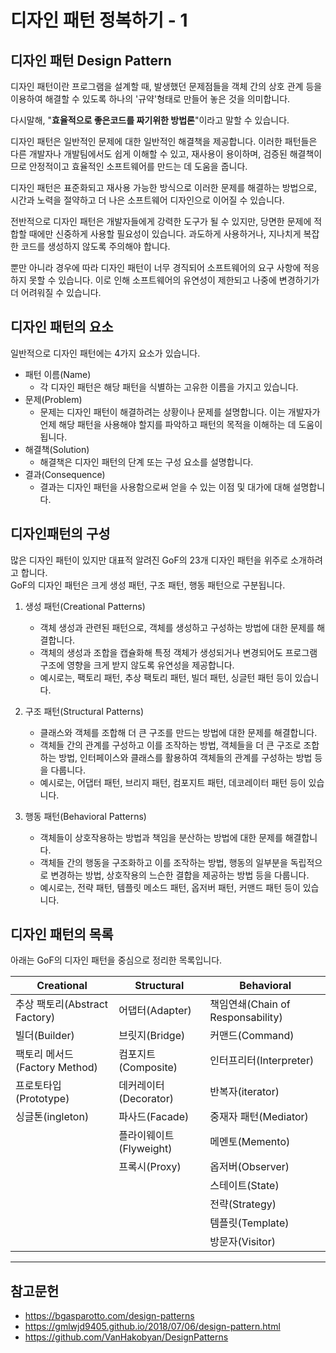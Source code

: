 # 디자인 패턴 정복하기 - 1

## 디자인 패턴 Design Pattern

디자인 패턴이란 프로그램을 설계할 때, 발생했던 문제점들을 객체 간의 상호 관계 등을 이용하여 해결할 수 있도록 하나의 '규약'형태로 만들어 놓은 것을 의미합니다.

다시말해, "**효율적으로 좋은코드를 짜기위한 방법론**"이라고 말할 수 있습니다.

디자인 패턴은 일반적인 문제에 대한 일반적인 해결책을 제공합니다. 
이러한 패턴들은 다른 개발자나 개발팀에서도 쉽게 이해할 수 있고, 재사용이 용이하며, 검증된 해결책이므로 안정적이고 효율적인 소프트웨어를 만드는 데 도움을 줍니다.

디자인 패턴은 표준화되고 재사용 가능한 방식으로 이러한 문제를 해결하는 방법으로, 시간과 노력을 절약하고 더 나은 소프트웨어 디자인으로 이어질 수 있습니다.

전반적으로 디자인 패턴은 개발자들에게 강력한 도구가 될 수 있지만, 당면한 문제에 적합할 때에만 신중하게 사용할 필요성이 있습니다. 과도하게 사용하거나, 지나치게 복잡한 코드를 생성하지 않도록 주의해야 합니다.

뿐만 아니라 경우에 따라 디자인 패턴이 너무 경직되어 소프트웨어의 요구 사항에 적응하지 못할 수 있습니다. 이로 인해 소프트웨어의 유연성이 제한되고 나중에 변경하기가 더 어려워질 수 있습니다.


## 디자인 패턴의 요소

일반적으로 디자인 패턴에는 4가지 요소가 있습니다.

- 패턴 이름(Name)
    - 각 디자인 패턴은 해당 패턴을 식별하는 고유한 이름을 가지고 있습니다.
- 문제(Problem) 
    - 문제는 디자인 패턴이 해결하려는 상황이나 문제를 설명합니다. 이는 개발자가 언제 해당 패턴을 사용해야 할지를 파악하고 패턴의 목적을 이해하는 데 도움이 됩니다.
- 해결책(Solution)
    - 해결책은 디자인 패턴의 단계 또는 구성 요소를 설명합니다. 
- 결과(Consequence)
    - 결과는 디자인 패턴을 사용함으로써 얻을 수 있는 이점 및 대가에 대해 설명합니다.

## 디자인패턴의 구성

많은 디자인 패턴이 있지만 대표적 알려진 GoF의 23개 디자인 패턴을 위주로 소개하려고 합니다.  
GoF의 디자인 패턴은 크게 생성 패턴, 구조 패턴, 행동 패턴으로 구분됩니다.

1. 생성 패턴(Creational Patterns)
    - 객체 생성과 관련된 패턴으로, 객체를 생성하고 구성하는 방법에 대한 문제를 해결합니다. 
    - 객체의 생성과 조합을 캡슐화해 특정 객체가 생성되거나 변경되어도 프로그램 구조에 영향을 크게 받지 않도록 유연성을 제공합니다. 
    - 예시로는, 팩토리 패턴, 추상 팩토리 패턴, 빌더 패턴, 싱글턴 패턴 등이 있습니다.

2. 구조 패턴(Structural Patterns)
    - 클래스와 객체를 조합해 더 큰 구조를 만드는 방법에 대한 문제를 해결합니다. 
    - 객체들 간의 관계를 구성하고 이를 조작하는 방법, 객체들을 더 큰 구조로 조합하는 방법, 인터페이스와 클래스를 활용하여 객체들의 관계를 구성하는 방법 등을 다룹니다. 
    - 예시로는, 어댑터 패턴, 브리지 패턴, 컴포지트 패턴, 데코레이터 패턴 등이 있습니다.

3. 행동 패턴(Behavioral Patterns)
    - 객체들이 상호작용하는 방법과 책임을 분산하는 방법에 대한 문제를 해결합니다. 
    - 객체들 간의 행동을 구조화하고 이를 조작하는 방법, 행동의 일부분을 독립적으로 변경하는 방법, 상호작용의 느슨한 결합을 제공하는 방법 등을 다룹니다.
    - 예시로는, 전략 패턴, 템플릿 메소드 패턴, 옵저버 패턴, 커맨드 패턴 등이 있습니다.

## 디자인 패턴의 목록

아래는 GoF의 디자인 패턴을 중심으로 정리한 목록입니다.


|Creational     |  Structural  | Behavioral 
----------------------|----------------------|----------------------|
추상 팩토리(Abstract Factory) | 어댑터(Adapter)       |책임연쇄(Chain of Responsability)
빌더(Builder)               | 브릿지(Bridge)	    |커맨드(Command)
팩토리 메서드(Factory Method)  |컴포지트(Composite)    |인터프리터(Interpreter)	
프로토타입(Prototype)          |데커레이터(Decorator) |반복자(iterator)
싱글톤(ingleton)          |파사드(Facade)	        |중재자 패턴(Mediator)
&nbsp;                  |플라이웨이트(Flyweight)	            |메멘토(Memento)
&nbsp;                  |프록시(Proxy)                  |옵저버(Observer)
&nbsp;                  |&nbsp;                 |스테이트(State)	
&nbsp;                  |&nbsp;                |전략(Strategy)	
&nbsp;                  |&nbsp;                 |템플릿(Template)
&nbsp;                  |&nbsp;                 |방문자(Visitor)

<hr/>


## 참고문헌

- https://bgasparotto.com/design-patterns
- https://gmlwjd9405.github.io/2018/07/06/design-pattern.html
- https://github.com/VanHakobyan/DesignPatterns
